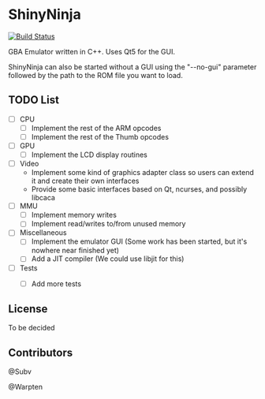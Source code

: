 ShinyNinja
===========
[![Build Status](https://travis-ci.org/Subv/shiny-ninja.svg?branch=master)](https://travis-ci.org/Subv/shiny-ninja)

GBA Emulator written in C++.
Uses Qt5 for the GUI.

ShinyNinja can also be started without a GUI using the "--no-gui" parameter followed by the path to the ROM file you want to load.


TODO List
---------
- [ ] CPU
  * [ ] Implement the rest of the ARM opcodes
  * [ ] Implement the rest of the Thumb opcodes
- [ ] GPU
  * [ ] Implement the LCD display routines
- [ ] Video
  * Implement some kind of graphics adapter class so users can extend it and create their own interfaces
  * Provide some basic interfaces based on Qt, ncurses, and possibly libcaca
- [ ] MMU
  * [ ] Implement memory writes
  * [ ] Implement read/writes to/from unused memory
- [ ] Miscellaneous
  * [ ] Implement the emulator GUI (Some work has been started, but it's nowhere near finished yet)
  * [ ] Add a JIT compiler (We could use libjit for this)
- [ ] Tests
  * [ ] Add more tests
 

License
---------
To be decided


Contributors
---------
@Subv

@Warpten
